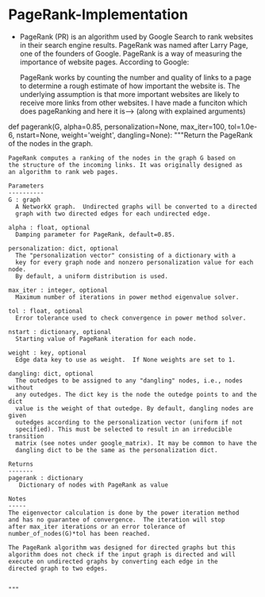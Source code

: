 # PageRank-Implementation
  - PageRank (PR) is an algorithm used by Google Search to rank websites in their search engine results. PageRank was named after Larry       Page, one of the founders of Google. PageRank is a way of measuring the importance of website pages. According to Google:
  
    PageRank works by counting the number and quality of links to a page to determine a rough estimate of how important the website is.       The underlying assumption is that more important websites are likely to receive more links from other websites.
I have made a funciton which does pageRanking and here it is--> (along with explained arguments)

def pagerank(G, alpha=0.85, personalization=None, 
             max_iter=100, tol=1.0e-6, nstart=None, weight='weight', 
             dangling=None): 
    """Return the PageRank of the nodes in the graph. 
  
    PageRank computes a ranking of the nodes in the graph G based on 
    the structure of the incoming links. It was originally designed as 
    an algorithm to rank web pages. 
  
    Parameters 
    ---------- 
    G : graph 
      A NetworkX graph.  Undirected graphs will be converted to a directed 
      graph with two directed edges for each undirected edge. 
  
    alpha : float, optional 
      Damping parameter for PageRank, default=0.85. 
  
    personalization: dict, optional 
      The "personalization vector" consisting of a dictionary with a 
      key for every graph node and nonzero personalization value for each node. 
      By default, a uniform distribution is used. 
  
    max_iter : integer, optional 
      Maximum number of iterations in power method eigenvalue solver. 
  
    tol : float, optional 
      Error tolerance used to check convergence in power method solver. 
  
    nstart : dictionary, optional 
      Starting value of PageRank iteration for each node. 
  
    weight : key, optional 
      Edge data key to use as weight.  If None weights are set to 1. 
  
    dangling: dict, optional 
      The outedges to be assigned to any "dangling" nodes, i.e., nodes without 
      any outedges. The dict key is the node the outedge points to and the dict 
      value is the weight of that outedge. By default, dangling nodes are given 
      outedges according to the personalization vector (uniform if not 
      specified). This must be selected to result in an irreducible transition 
      matrix (see notes under google_matrix). It may be common to have the 
      dangling dict to be the same as the personalization dict. 
  
    Returns 
    ------- 
    pagerank : dictionary 
       Dictionary of nodes with PageRank as value 
  
    Notes 
    ----- 
    The eigenvector calculation is done by the power iteration method 
    and has no guarantee of convergence.  The iteration will stop 
    after max_iter iterations or an error tolerance of 
    number_of_nodes(G)*tol has been reached. 
  
    The PageRank algorithm was designed for directed graphs but this 
    algorithm does not check if the input graph is directed and will 
    execute on undirected graphs by converting each edge in the 
    directed graph to two edges. 
  
      
    """
